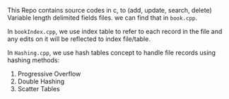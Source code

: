 This Repo contains source codes in c, to (add, update, search, delete) Variable length delimited fields files. we can find that in `book.cpp`.

In `bookIndex.cpp`, we use index table to refer to each record in the file and any edits on it will be reflected to index file/table.

In `Hashing.cpp`, we use hash tables concept to handle file records using hashing methods:
1. Progressive Overflow
2. Double Hashing
3. Scatter Tables

